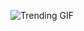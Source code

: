 
<!-- GIF_SECTION -->
![Trending GIF](https://media3.giphy.com/media/v1.Y2lkPThiYjIxNzcyZ3Vtem9oYnd0aWdyMXpkOWhiZnA0cjN6d2Z6NmlheDM2eHMxZmFuMCZlcD12MV9naWZzX3NlYXJjaCZjdD1n/oaDcc0LTCuIAiGYrzn/giphy.gif)
<!-- END_GIF_SECTION -->
